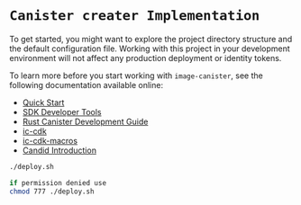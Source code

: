 # `Canister creater Implementation`

To get started, you might want to explore the project directory structure and the default configuration file. Working with this project in your development environment will not affect any production deployment or identity tokens.

To learn more before you start working with `image-canister`, see the following documentation available online:

- [Quick Start](https://internetcomputer.org/docs/current/developer-docs/setup/deploy-locally)
- [SDK Developer Tools](https://internetcomputer.org/docs/current/developer-docs/setup/install)
- [Rust Canister Development Guide](https://internetcomputer.org/docs/current/developer-docs/backend/rust/)
- [ic-cdk](https://docs.rs/ic-cdk)
- [ic-cdk-macros](https://docs.rs/ic-cdk-macros)
- [Candid Introduction](https://internetcomputer.org/docs/current/developer-docs/backend/candid/)



```bash
./deploy.sh

if permission denied use
chmod 777 ./deploy.sh
```
